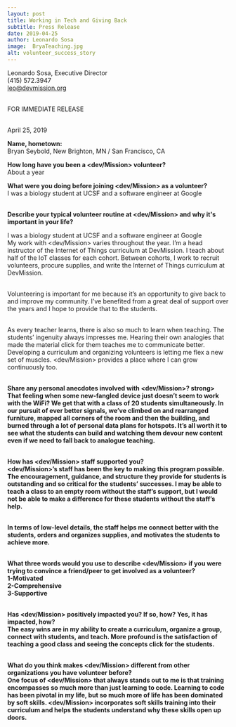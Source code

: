 ```yaml
---
layout: post
title: Working in Tech and Giving Back
subtitle: Press Release
date: 2019-04-25
author: Leonardo Sosa
image:  BryaTeaching.jpg
alt: volunteer_success_story
---
```

Leonardo Sosa, Executive Director<br>
(415) 572.3947<br>
leo@devmission.org<br>

<br>FOR IMMEDIATE RELEASE<br/>


<br>April 25, 2019<br/>

<strong>Name, hometown:</strong><br>
Bryan Seybold, New Brighton, MN / San Francisco, CA<br>

<strong>How long have you been a <dev/Mission> volunteer?</strong><br>
About a year<br>

<strong>What were you doing before joining <dev/Mission> as a volunteer?</strong><br>
I was a biology student at UCSF and a software engineer at Google<br><br>

<strong>Describe your typical volunteer routine at <dev/Mission> and why it's important in your life?</strong><br>

I was a biology student at UCSF and a software engineer at Google<br>
My work with <dev/Mission> varies throughout the year. I’m a head instructor of the Internet of Things curriculum at DevMission. I teach about half of the IoT classes for each cohort. Between cohorts, I work to recruit volunteers, procure supplies, and write the Internet of Things curriculum at DevMission.<br><br>

Volunteering is important for me because it’s an opportunity to give back to and improve my community. I’ve benefited from a great deal of support over the years and I hope to provide that to the students.<br><br>

As every teacher learns, there is also so much to learn when teaching. The students’ ingenuity always impresses me. Hearing their own analogies that made the material click for them teaches me to communicate better. Developing a curriculum and organizing volunteers is letting me flex a new set of muscles. <dev/Mission> provides a place where I can grow continuously too.<br><br>



<strong>Share any personal anecdotes involved with <dev/Mission>? strong><br>
That feeling when some new-fangled device just doesn’t seem to work with the WiFi? We get that with a class of 20 students simultaneously. In our pursuit of ever better signals, we’ve climbed on and rearranged furniture, mapped all corners of the room and then the building, and burned through a lot of personal data plans for hotspots. It’s all worth it to see what the students can build and watching them devour new content even if we need to fall back to analogue teaching.<br><br>


<strong>How has <dev/Mission> staff supported you?</strong><br>
<dev/Mission>’s staff has been the key to making this program possible. The encouragement, guidance, and structure they provide for students is outstanding and so critical for the students’ successes. I may be able to teach a class to an empty room without the staff’s support, but I would not be able to make a difference for these students without the staff’s help.<br><br>

In terms of low-level details, the staff helps me connect better with the students, orders and organizes supplies, and motivates the students to achieve more.<br><br>



<strong>What three words would you use to describe <dev/Mission> if you were trying to convince a friend/peer to get involved as a volunteer?</strong><br>
1-Motivated<br>
2-Comprehensive<br>
3-Supportive<br><br>


<strong> Has <dev/Mission> positively impacted you?  If so, how? Yes, it has impacted, how?</strong><br>
The easy wins are in my ability to create a curriculum, organize a group, connect with students, and teach. More profound is the satisfaction of teaching a good class and seeing the concepts click for the students.<br><br>

<strong>What do you think makes <dev/Mission> different from other organizations you have volunteer before?</strong><br>
One focus of <dev/Mission> that always stands out to me is that training encompasses so much more than just learning to code. Learning to code has been pivotal in my life, but so much more of life has been dominated by soft skills. <dev/Mission> incorporates soft skills training into their curriculum and helps the students understand why these skills open up doors.<br><br>
